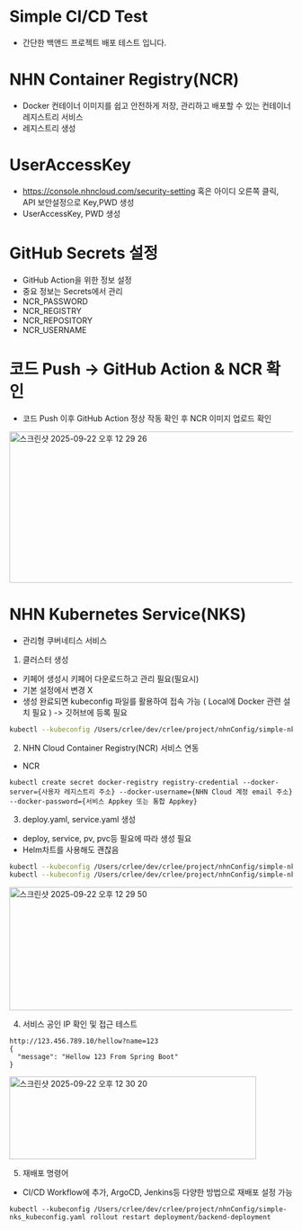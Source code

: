 # Simple CI/CD Test
- 간단한 백앤드 프로젝트 배포 테스트 입니다.


# NHN Container Registry(NCR)
- Docker 컨테이너 이미지를 쉽고 안전하게 저장, 관리하고 배포할 수 있는 컨테이너 레지스트리 서비스
- 레지스트리 생성

# UserAccessKey
- https://console.nhncloud.com/security-setting 혹은 아이디 오른쪽 클릭, API 보안설정으로 Key,PWD 생성
- UserAccessKey, PWD 생성

# GitHub Secrets 설정
- GitHub Action을 위한 정보 설정
- 중요 정보는 Secrets에서 관리
- NCR_PASSWORD
- NCR_REGISTRY
- NCR_REPOSITORY
- NCR_USERNAME

# 코드 Push -> GitHub Action & NCR 확인
- 코드 Push 이후 GitHub Action 정상 작동 확인 후 NCR 이미지 업로드 확인
<img width="860" height="269" alt="스크린샷 2025-09-22 오후 12 29 26" src="https://github.com/user-attachments/assets/50e00a0c-cc82-4b49-ab1f-36d12398e434" />

  

# NHN Kubernetes Service(NKS)
- 관리형 쿠버네티스 서비스

1. 클러스터 생성
- 키페어 생성시 키페어 다운로드하고 관리 필요(필요시)
- 기본 설정에서 변경 X
- 생성 완료되면 kubeconfig 파일를 활용하여 접속 가능 ( Local에 Docker 관련 설치 필요 ) -> 깃허브에 등록 필요
```bash
kubectl --kubeconfig /Users/crlee/dev/crlee/project/nhnConfig/simple-nks_kubeconfig.yaml get nodes
```

2. NHN Cloud Container Registry(NCR) 서비스 연동
- NCR
```
kubectl create secret docker-registry registry-credential --docker-server={사용자 레지스트리 주소} --docker-username={NHN Cloud 계정 email 주소} --docker-password={서비스 Appkey 또는 통합 Appkey}
```

3. deploy.yaml, service.yaml 생성
- deploy, service, pv, pvc등 필요에 따라 생성 필요
- Helm차트를 사용해도 괜찮음
```bash
kubectl --kubeconfig /Users/crlee/dev/crlee/project/nhnConfig/simple-nks_kubeconfig.yaml apply -f deploy.yaml
kubectl --kubeconfig /Users/crlee/dev/crlee/project/nhnConfig/simple-nks_kubeconfig.yaml apply -f service.yaml
```
<img width="1633" height="219" alt="스크린샷 2025-09-22 오후 12 29 50" src="https://github.com/user-attachments/assets/d914d4c9-3f95-489f-8b0e-eab9ad3278ef" />


4. 서비스 공인 IP 확인 및 접근 테스트
```
http://123.456.789.10/hellow?name=123
{
  "message": "Hellow 123 From Spring Boot"
}
```
<img width="439" height="147" alt="스크린샷 2025-09-22 오후 12 30 20" src="https://github.com/user-attachments/assets/a497134a-90e7-4e67-94ab-2787a2722a80" />


5. 재배포 명령어
- CI/CD Workflow에 추가, ArgoCD, Jenkins등 다양한 방법으로 재배포 설정 가능
```
kubectl --kubeconfig /Users/crlee/dev/crlee/project/nhnConfig/simple-nks_kubeconfig.yaml rollout restart deployment/backend-deployment
```
